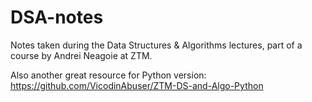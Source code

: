 # DSA-notes
Notes taken during the Data Structures &amp; Algorithms lectures, part of a course by Andrei Neagoie at ZTM.

Also another great resource for Python version: https://github.com/VicodinAbuser/ZTM-DS-and-Algo-Python

